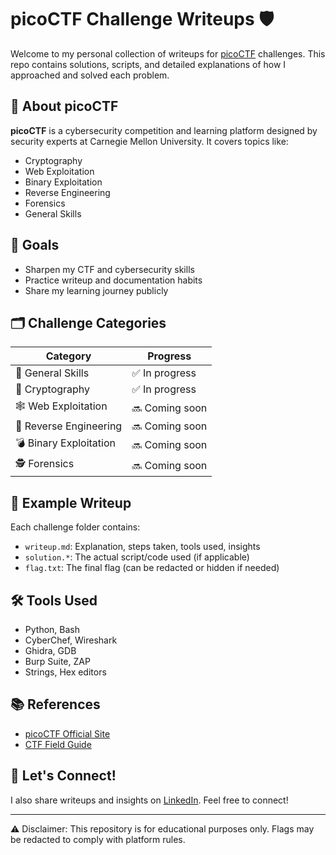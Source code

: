 # picoCTF Challenge Writeups 🛡️

Welcome to my personal collection of writeups for [picoCTF](https://picoctf.org/) challenges. This repo contains solutions, scripts, and detailed explanations of how I approached and solved each problem.

## 📌 About picoCTF

**picoCTF** is a cybersecurity competition and learning platform designed by security experts at Carnegie Mellon University. It covers topics like:

- Cryptography
- Web Exploitation
- Binary Exploitation
- Reverse Engineering
- Forensics
- General Skills

## 🧠 Goals

- Sharpen my CTF and cybersecurity skills
- Practice writeup and documentation habits
- Share my learning journey publicly

## 🗂️ Challenge Categories

| Category               | Progress        |
|------------------------|-----------------|
| 🧩 General Skills      | ✅ In progress  |
| 🔐 Cryptography        | ✅ In progress  |
| 🕸️ Web Exploitation    | 🔜 Coming soon |
| 🧬 Reverse Engineering | 🔜 Coming soon |
| 💣 Binary Exploitation | 🔜 Coming soon |
| 🕵️ Forensics           | 🔜 Coming soon |

## 📄 Example Writeup

Each challenge folder contains:
- `writeup.md`: Explanation, steps taken, tools used, insights
- `solution.*`: The actual script/code used (if applicable)
- `flag.txt`: The final flag (can be redacted or hidden if needed)

## 🛠 Tools Used

- Python, Bash
- CyberChef, Wireshark
- Ghidra, GDB
- Burp Suite, ZAP
- Strings, Hex editors

## 📚 References

- [picoCTF Official Site](https://picoctf.org/)
- [CTF Field Guide](https://trailofbits.github.io/ctf/)

## 🔗 Let's Connect!

I also share writeups and insights on [LinkedIn](https://www.linkedin.com/in/dominic2k/). Feel free to connect!

---

⚠️ Disclaimer: This repository is for educational purposes only. Flags may be redacted to comply with platform rules.

